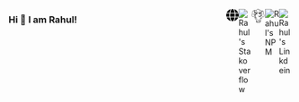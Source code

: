 <a href="https://www.linkedin.com/in/rahul-r-nath" target="_blank" rel="nofollow"><img align="right" alt="Rahul's Linkdein" width="22px" src="https://cdn.jsdelivr.net/npm/simple-icons@v3/icons/linkedin.svg" /></a><a href="https://www.npmjs.com/~rahulreghunath" target="_blank" rel="nofollow"><img align="right" alt="Rahul's NPM" width="25px" src="https://cdn.jsdelivr.net/npm/simple-icons@v3/icons/npm.svg" /></a><a href="https://packagist.org/users/rahulreghunath/" target="_blank" rel="nofollow"><img align="right" alt="Rahul's Packagist" width="25px" src="./public/packagist.svg" /></a><a href="https://stackoverflow.com/users/8609720/rahul-reghunath" target="_blank" rel="nofollow"><img align="right" alt="Rahul's Stakoverflow" width="22px" src="https://cdn.jsdelivr.net/npm/simple-icons@v3/icons/stackoverflow.svg" /></a><a href="https://www.npmjs.com/~rahulreghunath" target="_blank" rel="nofollow"><img align="right" alt="Rahul's Website" width="22px" src="./public/globe-solid.svg" /></a>

<h3> Hi 👋 I am Rahul! </h3>

